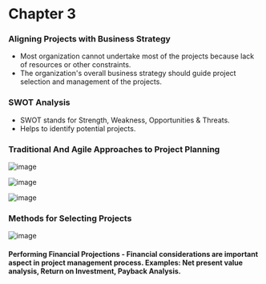 # Chapter 3

### Aligning Projects with Business Strategy
- Most organization cannot undertake most of the projects because lack of resources or other constraints.
- The organization's overall business strategy should guide project selection and management of the projects.

### SWOT Analysis
- SWOT stands for Strength, Weakness, Opportunities & Threats.
- Helps to identify potential projects.

### Traditional And Agile Approaches to Project Planning
![image](https://github.com/TheDaniel3131/project-management-notes-and-others/assets/71692327/53a1ca79-ce9d-4d9e-8143-2bfce17fc997)

![image](https://github.com/TheDaniel3131/project-management-notes-and-others/assets/71692327/0a7c9053-4a61-456e-a5f2-8fa576cc4fa7)

![image](https://github.com/TheDaniel3131/project-management-notes-and-others/assets/71692327/7091e766-28ea-46a3-97df-579f77a5a8c3)

### Methods for Selecting Projects
![image](https://github.com/TheDaniel3131/project-management-notes-and-others/assets/71692327/6dfb9827-32b3-4f12-84e1-39484a67d48d)

#### Performing Financial Projections - Financial considerations are important aspect in project management process. Examples: Net present value analysis, Return on Investment, Payback Analysis.
